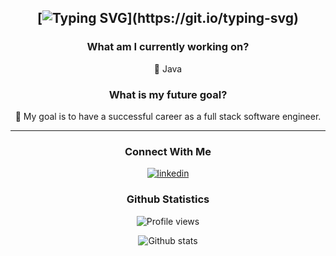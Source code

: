 <div align="center">

[![Typing SVG](https://readme-typing-svg.demolab.com?font=Noto&size=35&duration=800&color=2CF700&center=true&vCenter=true&background=0D1116FF&multiline=true&repeat=false&random=false&width=550&height=180&lines=Hello;My+name+is+James+Railton;and;welcome+to+my+GitHub!!!)](https://git.io/typing-svg)
---

### What am I currently working on?
📖 Java

### What is my future goal?
🏁 My goal is to have a successful career as a full stack software engineer.

---

### Connect With Me
[![linkedin](https://img.shields.io/badge/linkedin-%231E77B5.svg?&style=for-the-badge&logo=linkedin&logoColor=white)](https://www.linkedin.com/in/james-railton/)

### Github Statistics
![Profile views](https://komarev.com/ghpvc/?username=jamesrailton&&style=flat-square)

![Github stats](https://github-readme-stats.vercel.app/api?username=jamesrailton&show_icons=true&count_private=true&hide_border=true)
</div>
